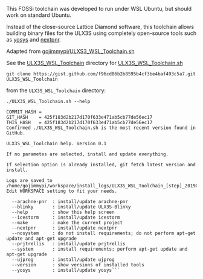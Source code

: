 
This FOSSi toolchain was developed to run under WSL Ubuntu, but should work on standard Ubuntu.

Instead of the close-source Lattice Diamond software, this toolchain allows building binary files for the ULX3S using completely open-source tools such as [yosys](https://github.com/cliffordwolf/yosys.git) and [nextpnr](https://github.com/YosysHQ/nextpnr#nextpnr-ecp5).

Adapted from [gojimmypi/ULXS3_WSL_Toolchain.sh](https://gist.github.com/gojimmypi/f96cd86b2b8595b4cf3be4baf493c5a7)

See the [ULX3S_WSL_Toolchain](./ULX3S_WSL_Toolchain) directory for [ULX3S_WSL_Toolchain.sh](./ULX3S_WSL_Toolchain/ULX3S_WSL_Toolchain.sh)

```
git clone https://gist.github.com/f96cd86b2b8595b4cf3be4baf493c5a7.git ULX3S_WSL_Toolchain
```

from the `ULX3S_WSL_Toolchain` directory:

```
./ULX3S_WSL_Toolchain.sh --help
```


```
COMMIT_HASH =
GIT_HASH    = 425f183d2b217d170f633e471ab5cb77de56ec17
THIS_HASH   = 425f183d2b217d170f633e471ab5cb77de56ec17
Confirmed ./ULX3S_WSL_Toolchain.sh is the most recent version found in GitHub.

ULX3S_WSL_Toolchain help. Version 0.1

If no parametes are selected, install and update everything.

If selection option is already installed, git fetch latest version and install.

Logs are saved to /home/gojimmypi/workspace/install_logs/ULX3S_WSL_Toolchain_[step]_20190602_182848.log
Edit WORKSPACE setting to fit your needs.

  --arachne-pnr  : install/update arachne-pnr
  --blinky       : install/update ULX3S-Blinky
  --help         : show this help screen
  --icestorm     : install/update icestorm
  --make         : make the current project
  --nextpnr      : install/update nextpnr
  --nosystem     : do not install requirements; do not perform apt-get update and apt-get upgrade
  --prjtrellis   : install/update prjtrellis
  --system       : install requirements; perform apt-get update and apt-get upgrade
  --ujprog       : install/update ujprog
  --version      : show versions of installed tools
  --yosys        : install/update yosys```
